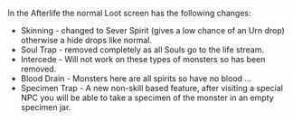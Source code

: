---
---
In the Afterlife the normal Loot screen has the following changes:

*   Skinning - changed to Sever Spirit (gives a low chance of an Urn drop) otherwise a hide drops like normal.
*   Soul Trap - removed completely as all Souls go to the life stream.
*   Intercede - Will not work on these types of monsters so has been removed.
*   Blood Drain - Monsters here are all spirits so have no blood ...
*   Specimen Trap - A new non-skill based feature, after visiting a special NPC you will be able to take a specimen of the monster in an empty specimen jar.